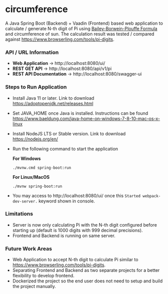 # circumference

A Java Spring Boot (Backend) + Vaadin (Frontend) based web application to calculate / generate N-th digit of Pi using [Bailey-Borwein-Plouffe Formula](https://en.wikipedia.org/wiki/Bailey%E2%80%93Borwein%E2%80%93Plouffe_formula) and circumference of sun. The calculation result was tested / compared against https://www.browserling.com/tools/pi-digits.

### API / URL Information
- **Web Application** -> http://localhost:8080/ui/
- **REST GET API** -> http://localhost:8080/api/v1/pi
- **REST API Documentation** -> http://localhost:8080/swagger-ui

### Steps to Run Application
- Install Java 11 or later. Link to download https://adoptopenjdk.net/releases.html
- Set JAVA_HOME once Java is installed. Instructions can be found https://www.baeldung.com/java-home-on-windows-7-8-10-mac-os-x-linux
- Install NodeJS LTS or Stable version. Link to download https://nodejs.org/en/
- Run the following command to start the application

  **For Windows**
  ```
  ./mvnw.cmd spring-boot:run 
  ```

  **For Linux/MacOS**
  ```
  ./mvnw spring-boot:run 
  ```
- You may access to http://localhost:8080/ui/ once this `Started webpack-dev-server.` keyword shown in console.

### Limitations
- Server is now only calculating Pi with the N-th digit configured before starting up (default is 1000 digits with 999 decimal precisions).
- Frontend and Backend is running on same server.

### Future Work Areas
- Web Application to accept N-th digit to calculate Pi similar to https://www.browserling.com/tools/pi-digits.
- Separating Frontend and Backend as two separate projects for a better flexibility to develop frontend.
- Dockerized the project so the end user does not need to setup and build the project manually.